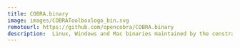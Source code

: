 ```yaml
---
title: COBRA.binary
image: images/COBRAToolboxlogo_bin.svg
remoteurl: https://github.com/opencobra/COBRA.binary
description:  Linux, Windows and Mac binaries maintained by the constraint-based reconstruction and analysis community
---
```

